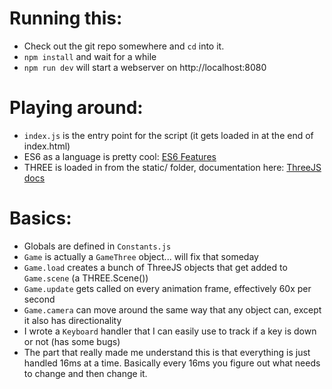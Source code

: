 Running this:
===

- Check out the git repo somewhere and `cd` into it.
- `npm install` and wait for a while
- `npm run dev` will start a webserver on http://localhost:8080

Playing around:
===

- `index.js` is the entry point for the script (it gets loaded in at the end of index.html)
- ES6 as a language is pretty cool: [ES6 Features](http://es6-features.org/#ClassDefinition)
- THREE is loaded in from the static/ folder, documentation here: [ThreeJS docs](http://threejs.org/docs/index.html#Manual/Introduction/Creating_a_scene)

Basics:
===

- Globals are defined in `Constants.js`
- `Game` is actually a `GameThree` object... will fix that someday
- `Game.load` creates a bunch of ThreeJS objects that get added to `Game.scene` (a THREE.Scene())
- `Game.update` gets called on every animation frame, effectively 60x per second
- `Game.camera` can move around the same way that any object can, except it also has directionality
- I wrote a `Keyboard` handler that I can easily use to track if a key is down or not (has some bugs)
- The part that really made me understand this is that everything is just handled 16ms at a time. Basically every 16ms you figure out what needs to change and then change it.